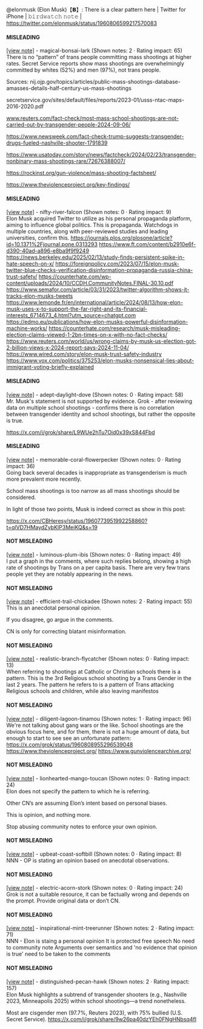 @elonmusk (Elon Musk)【𝗕】: There is a clear pattern here | Twitter for iPhone | 𝚋𝚒𝚛𝚍𝚠𝚊𝚝𝚌𝚑 𝚗𝚘𝚝𝚎 | https://twitter.com/elonmusk/status/1960806599217570083

#### MISLEADING

[[view note]](https://x.com/i/birdwatch/n/1960890022040617238) - magical-bonsai-lark (Shown notes: 2 · Rating impact: 65)\
There is no “pattern” of trans people committing mass shootings at higher rates. Secret Service reports show mass shootings are overwhelmingly committed by whites (52%) and men (97%), not trans people.

Sources: 
nij.ojp.gov/topics/articles/public-mass-shootings-database-amasses-details-half-century-us-mass-shootings

secretservice.gov/sites/default/files/reports/2023-01/usss-ntac-maps-2016-2020.pdf

www.reuters.com/fact-check/most-mass-school-shootings-are-not-carried-out-by-transgender-people-2024-09-06/

https://www.newsweek.com/fact-check-trump-suggests-transgender-drugs-fueled-nashville-shooter-1791839

https://www.usatoday.com/story/news/factcheck/2024/02/23/transgender-nonbinary-mass-shootings-rare/72676388007/

https://rockinst.org/gun-violence/mass-shooting-factsheet/

https://www.theviolenceproject.org/key-findings/

#### MISLEADING

[[view note]](https://x.com/i/birdwatch/n/1960854609263780184) - nifty-river-falcon (Shown notes: 0 · Rating impact: 9)\
Elon Musk acquired Twitter to utilize as his personal propaganda platform, aiming to influence global politics. This is propaganda. Watchdogs in multiple countries, along with peer-reviewed studies and leading universities, confirm this. 
https://journals.plos.org/plosone/article?id=10.1371%2Fjournal.pone.0313293
https://www.ft.com/content/b2910e6f-d390-40ad-a896-e8ba9f9f9249
https://news.berkeley.edu/2025/02/13/study-finds-persistent-spike-in-hate-speech-on-x/
https://foreignpolicy.com/2023/07/15/elon-musk-twitter-blue-checks-verification-disinformation-propaganda-russia-china-trust-safety/
https://counterhate.com/wp-content/uploads/2024/10/CCDH.CommunityNotes.FINAL-30.10.pdf
https://www.semafor.com/article/03/31/2023/twitter-algorithm-shows-it-tracks-elon-musks-tweets
https://www.lemonde.fr/en/international/article/2024/08/13/how-elon-musk-uses-x-to-support-the-far-right-and-its-financial-interests_6714673_4.html?utm_source=chatgpt.com
https://edmo.eu/publications/how-elon-musks-powerful-disinformation-machine-works/
https://counterhate.com/research/musk-misleading-election-claims-viewed-1-2bn-times-on-x-with-no-fact-checks/
https://www.reuters.com/world/us/wrong-claims-by-musk-us-election-got-2-billion-views-x-2024-report-says-2024-11-04/
https://www.wired.com/story/elon-musk-trust-safety-industry
https://www.vox.com/politics/375253/elon-musks-nonsensical-lies-about-immigrant-voting-briefly-explained

#### MISLEADING

[[view note]](https://x.com/i/birdwatch/n/1960809009738387603) - adept-daylight-dove (Shown notes: 0 · Rating impact: 58)\
Mr. Musk's statement is not supported by evidence. 
Grok - after reviewing data on multiple school shootings - confirms there is no correlation between transgender identity and school shootings, but rather the opposite is true.

https://x.com/i/grok/share/L9WUe2hTu7Oid0x39xS844Fbd

#### MISLEADING

[[view note]](https://x.com/i/birdwatch/n/1960812190182859220) - memorable-coral-flowerpecker (Shown notes: 0 · Rating impact: 36)\
Going back several decades is inappropriate as transgenderism is much more prevalent more recently.

School mass shootings is too narrow as all mass shootings should be considered. 

In light of those two points, Musk is indeed correct as show in this post:

https://x.com/CBHeresy/status/1960773951992258860?t=qlVD7HMaydZybKIP3MejKQ&s=19

#### NOT MISLEADING

[[view note]](https://x.com/i/birdwatch/n/1961081817835974822) - luminous-plum-ibis (Shown notes: 0 · Rating impact: 49)\
I put a graph in the comments, where such replies belong, showing a high rate of shootings by Trans on a per capita basis. There are very few trans people yet they are notably appearing in the news. 

#### NOT MISLEADING

[[view note]](https://x.com/i/birdwatch/n/1961057786118197664) - efficient-trail-chickadee (Shown notes: 2 · Rating impact: 55)\
This is an anecdotal personal opinion.

If you disagree, go argue in the comments.

CN is only for correcting blatant misinformation.

#### NOT MISLEADING

[[view note]](https://x.com/i/birdwatch/n/1960951873197805643) - realistic-branch-flycatcher (Shown notes: 0 · Rating impact: 13)\
When referring to shootings at Catholic or Christian schools there is a pattern. This is the 3rd Religious school shooting by a Trans Gender in the last 2 years. The pattern he refers to is a pattern of Trans attacking Religious schools and children, while also leaving manifestos

#### NOT MISLEADING

[[view note]](https://x.com/i/birdwatch/n/1960927722558898426) - diligent-lagoon-tinamou (Shown notes: 1 · Rating impact: 96)\
We're not talking about gang wars or the like. School shootings are the obvious focus here, and for them, there is not a huge amount of data, but enough to start to see see an unfortunate pattern:
https://x.com/grok/status/1960808955296539048
https://www.theviolenceproject.org/
https://www.gunviolencearchive.org/

#### NOT MISLEADING

[[view note]](https://x.com/i/birdwatch/n/1960902505275314228) - lionhearted-mango-toucan (Shown notes: 0 · Rating impact: 24)\
Elon does not specify the pattern to which he is referring.

Other CN’s are assuming Elon’s intent based on personal biases.

This is opinion, and nothing more.

Stop abusing community notes to enforce your own opinion.

#### NOT MISLEADING

[[view note]](https://x.com/i/birdwatch/n/1960841079030190503) - upbeat-coast-softbill (Shown notes: 0 · Rating impact: 8)\
NNN - OP is stating an opinion based on anecdotal observations. 

#### NOT MISLEADING

[[view note]](https://x.com/i/birdwatch/n/1960826603459784773) - electric-acorn-stork (Shown notes: 0 · Rating impact: 24)\
Grok is not a suitable resource, it can be factually wrong and depends on the prompt. Provide original data or don’t CN.

#### NOT MISLEADING

[[view note]](https://x.com/i/birdwatch/n/1960812375306559939) - inspirational-mint-treerunner (Shown notes: 2 · Rating impact: 71)\
NNN - Elon is staing a personal opinion
It is protected free speech
No need to community note
Arguments over semantics and 'no evidence that opinion is true' need to be taken to the comments

#### NOT MISLEADING

[[view note]](https://x.com/i/birdwatch/n/1960854281931624784) - distinguished-pecan-hawk (Shown notes: 2 · Rating impact: 157)\
Elon Musk highlights a subtrend of transgender shooters (e.g., Nashville 2023, Minneapolis 2025) within school shootings—a trend nonetheless.

Most are cisgender men (97.7%, Reuters 2023), with 75% bullied (U.S. Secret Service).
https://x.com/i/grok/share/9w26pa40dzYEh0FNgHNbsq4fl
